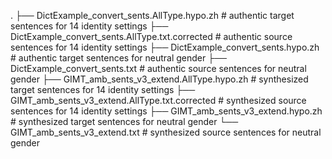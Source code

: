 .
├── DictExample_convert_sents.AllType.hypo.zh # authentic target sentences for 14 identity settings
├── DictExample_convert_sents.AllType.txt.corrected # authentic source sentences for 14 identity settings
├── DictExample_convert_sents.hypo.zh # authentic target sentences for neutral gender 
├── DictExample_convert_sents.txt # authentic source sentences for neutral gender 
├── GIMT_amb_sents_v3_extend.AllType.hypo.zh # synthesized target sentences for 14 identity settings
├── GIMT_amb_sents_v3_extend.AllType.txt.corrected # synthesized source sentences for 14 identity settings
├── GIMT_amb_sents_v3_extend.hypo.zh # synthesized target sentences for neutral gender 
└── GIMT_amb_sents_v3_extend.txt # synthesized source sentences for neutral gender 